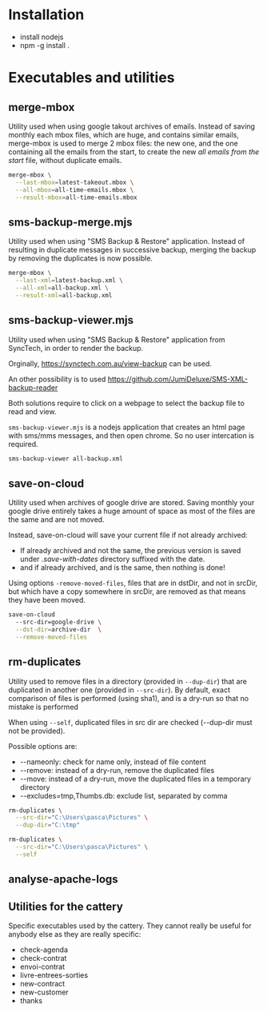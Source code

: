 # Installation

* install nodejs
* npm -g install .


# Executables and utilities

## merge-mbox

Utility used when using google takout archives of emails.
Instead of saving monthly each mbox files, which are huge,
and contains similar emails, merge-mbox is used to merge 2
mbox files: the new one, and the one containing all the
emails from the start, to create the new
_all emails from the start_ file, without duplicate emails.

```bash
merge-mbox \
  --last-mbox=latest-takeout.mbox \
  --all-mbox=all-time-emails.mbox \
  --result-mbox=all-time-emails.mbox
```

## sms-backup-merge.mjs

Utility used when using "SMS Backup & Restore" application.
Instead of resulting in duplicate messages in successive
backup, merging the backup by removing the duplicates is
now possible.

```bash
merge-mbox \
  --last-xml=latest-backup.xml \
  --all-xml=all-backup.xml \
  --result-xml=all-backup.xml
```

## sms-backup-viewer.mjs
Utility used when using "SMS Backup & Restore" application from SyncTech,
in order to render the backup.

Orginally, https://synctech.com.au/view-backup can be used.

An other possibility is to used
https://github.com/JumiDeluxe/SMS-XML-backup-reader

Both solutions require to click on a webpage to select the
backup file to read and view.

```sms-backup-viewer.mjs``` is a nodejs application that
creates an html page with sms/mms messages, and then open chrome.
So no user intercation is required.

```bash
sms-backup-viewer all-backup.xml
```

## save-on-cloud

Utility used when archives of google drive are stored.
Saving monthly your google drive entirely takes a huge amount
of space as most of the files are the same and are not moved.

Instead, save-on-cloud will save your current file if not
already archived:
* If already archived and not the same,
  the previous version is saved under _.save-with-dates_
  directory suffixed with the date.
* and if already archived, and is the same, then nothing
  is done!

Using options ```-remove-moved-files```, files that are in
dstDir, and not in srcDir, but which have a copy somewhere in
srcDir, are removed as that means they have been moved.

```bash
save-on-cloud
  --src-dir=google-drive \
  --dst-dir=archive-dir  \
  --remove-moved-files
```

## rm-duplicates

Utility used to remove files in a directory (provided in ```--dup-dir```) that are duplicated
in another one (provided in ```--src-dir```). By default, exact comparison of files is
performed (using sha1), and is a dry-run so that no mistake is performed

When using ```--self```, duplicated files in src dir are checked (--dup-dir must not be provided).

Possible options are:
* --nameonly: check for name only, instead of file content
* --remove: instead of a dry-run, remove the duplicated files
* --move: instead of a dry-run, move the duplicated files
  in a temporary directory
* --excludes=tmp,Thumbs.db: exclude list, separated by comma

```bash
rm-duplicates \
  --src-dir="C:\Users\pasca\Pictures" \
  --dup-dir="C:\tmp"
```

```bash
rm-duplicates \
  --src-dir="C:\Users\pasca\Pictures" \
  --self
```


## analyse-apache-logs

## Utilities for the cattery

Specific executables used by the cattery. They cannot really be useful for anybody else
as they are really specific:
* check-agenda
* check-contrat
* envoi-contrat
* livre-entrees-sorties
* new-contract
* new-customer
* thanks
